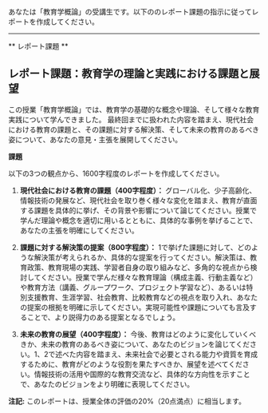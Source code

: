 あなたは「教育学概論」の受講生です。以下ののレポート課題の指示に従ってレポートを作成してください。

---------------------------------------
** レポート課題 **

## レポート課題：教育学の理論と実践における課題と展望

この授業「教育学概論」では、教育学の基礎的な概念や理論、そして様々な教育実践について学んできました。  最終回までに扱われた内容を踏まえ、現代社会における教育の課題と、その課題に対する解決策、そして未来の教育のあるべき姿について、あなたの意見・主張を展開してください。

**課題**

以下の3つの観点から、1600字程度のレポートを作成してください。

1. **現代社会における教育の課題（400字程度）：** グローバル化、少子高齢化、情報技術の発展など、現代社会を取り巻く様々な変化を踏まえ、教育が直面する課題を具体的に挙げ、その背景や影響について論じてください。授業で学んだ理論や概念を適切に用いるとともに、具体的な事例を挙げることで、あなたの主張を明確にしてください。

2. **課題に対する解決策の提案（800字程度）：** 1で挙げた課題に対して、どのような解決策が考えられるか、具体的な提案を行ってください。解決策は、教育政策、教育現場の実践、学習者自身の取り組みなど、多角的な視点から検討してください。授業で学んだ様々な教育理論（構成主義、行動主義など）や教育方法（講義、グループワーク、プロジェクト学習など）、あるいは特別支援教育、生涯学習、社会教育、比較教育などの視点を取り入れ、あなたの提案の根拠を明確に示してください。実現可能性や課題についても言及することで、より説得力のある提案となるでしょう。

3. **未来の教育の展望（400字程度）：**  今後、教育はどのように変化していくべきか、未来の教育のあるべき姿について、あなたのビジョンを論じてください。1、2で述べた内容を踏まえ、未来社会で必要とされる能力や資質を育成するために、教育がどのような役割を果たすべきか、展望を述べてください。情報技術の活用や国際的な教育交流など、具体的な方向性を示すことで、あなたのビジョンをより明確に表現してください。


**注記:** このレポートは、授業全体の評価の20%（20点満点）に相当します。
